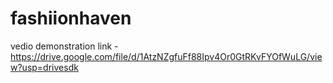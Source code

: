 # fashiionhaven


vedio demonstration link - https://drive.google.com/file/d/1AtzNZgfuFf88Ipv4Or0GtRKvFYOfWuLG/view?usp=drivesdk
